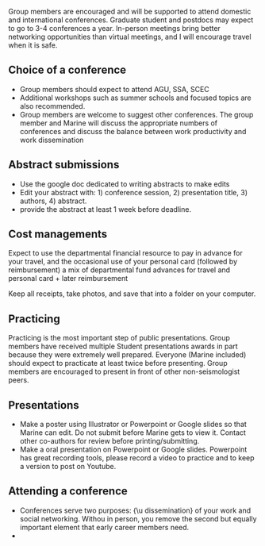 Group members are encouraged and will be supported to attend domestic and international conferences. Graduate student and postdocs may expect to go to 3-4 conferences a year. In-person meetings bring better networking opportunities than virtual meetings, and I will encourage travel when it is safe.


## Choice of a conference
- Group members should expect to attend AGU, SSA, SCEC
- Additional workshops such as summer schools and focused topics are also recommended.
- Group members are welcome to suggest other conferences. The group member and Marine will discuss the appropriate numbers of conferences and discuss the balance between work productivity and work dissemination


## Abstract submissions
- Use the google doc dedicated to writing abstracts to make edits
- Edit your abstract with: 1) conference session, 2) presentation title, 3) authors, 4) abstract.
- provide the abstract at least 1 week before deadline.

## Cost managements
Expect to use the departmental financial resource to pay in advance for your travel, and the occasional use of your personal card (followed by reimbursement)
a mix of departmental fund advances for travel and personal card + later reimbursement 

Keep all receipts, take photos, and save that into a folder on your computer.

## Practicing
Practicing is the most important step of public presentations. Group members have received multiple Student presentations awards in part because they were extremely well prepared.
Everyone (Marine included) should expect to practicate at least twice before presenting.
Group members are encouraged to present in front of other non-seismologist peers.


## Presentations
- Make a poster using Illustrator or Powerpoint or Google slides so that Marine can edit. Do not submit before Marine gets to view it. Contact other co-authors for review before printing/submitting.
- Make a oral presentation on Powerpoint or Google slides. Powerpoint has great recording tools, please record a video to practice and to keep a version to post on Youtube.


## Attending a conference
- Conferences serve two purposes: {\u dissemination} of your work and social networking. Withou in person, you remove the second but equally important element that early career members need.
- 
